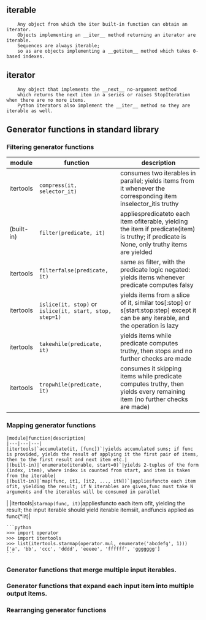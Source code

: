 ## iterable

```
    Any object from which the iter built-in function can obtain an iterator.
    Objects implementing an __iter__ method returning an iterator are iterable.
    Sequences are always iterable;
    so as are objects implementing a __getitem__ method which takes 0-based indexes.
```

## iterator

```
    Any object that implements the __next__ no-argument method
    which returns the next item in a series or raises StopIteration when there are no more items.
    Python iterators also implement the __iter__ method so they are iterable as well.
```

## Generator functions in standard library

### Filtering generator functions

  |module|function|description|
  |---|---|---|
  |itertools|`compress(it, selector_it)`|consumes two iterables in parallel; yields items from it whenever the corresponding item inselector_itis truthy|
  |(built-in)|`filter(predicate, it)`|appliespredicateto each item ofiterable, yielding the item if predicate(item) is truthy; if predicate is None, only truthy items are yielded|
  |itertools|`filterfalse(predicate, it)`|same as filter, with the predicate logic negated: yields items whenever predicate computes falsy|
  |itertools|`islice(it, stop)` or `islice(it, start, stop, step=1)`|yields items from a slice of it, similar tos[:stop] or s[start:stop:step] except it can be any iterable, and the operation is lazy|
  |itertools|`takewhile(predicate, it)`|yields items while predicate computes truthy, then stops and no further checks are made|
  |itertools|`tropwhile(predicate, it)`|consumes it skipping items while predicate computes truthy, then yields every remaining item (no further checks are made)|

### Mapping generator functions

    |module|function|description|
    |---|---|---|
    |itertools|`accumulate(it, [func])`|yields accumulated sums; if func is provided, yields the result of applying it the first pair of items, then to the first result and next item etc.|
    |(built-in)|`enumerate(iterable, start=0)`|yields 2-tuples of the form (index, item), where index is counted from start, and item is taken from the iterable|
    |(built-in)|`map(func, it1, [it2, ..., itN])`|appliesfuncto each item ofit, yielding the result; if N iterables are given,func must take N arguments and the iterables will be consumed in parallel
|
    |itertools|`starmap(func, it)`|appliesfuncto each item ofit, yielding the result; the input iterable should yield iterable itemsiit, andfuncis applied as func(*iit)|
    
    ```python
    >>> import operator
    >>> import itertools
    >>> list(itertools.starmap(operator.mul, enumerate('abcdefg', 1)))
    ['a', 'bb', 'ccc', 'dddd', 'eeeee', 'ffffff', 'ggggggg']
    ```

### Generator functions that merge multiple input iterables.

### Generator functions that expand each input item into multiple output items.

### Rearranging generator functions
